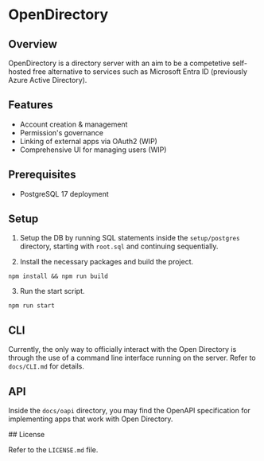 # OpenDirectory

## Overview

OpenDirectory is a directory server with an aim to be a competetive self-hosted free alternative to services such as Microsoft Entra ID (previously Azure Active Directory).

## Features

- Account creation & management
- Permission's governance
- Linking of external apps via OAuth2 (WIP)
- Comprehensive UI for managing users (WIP)

## Prerequisites

- PostgreSQL 17 deployment

## Setup

1. Setup the DB by running SQL statements inside the `setup/postgres` directory, starting with `root.sql` and continuing sequentially.

2. Install the necessary packages and build the project.

```
npm install && npm run build
```

3. Run the start script.

```
npm run start
```

## CLI

Currently, the only way to officially interact with the Open Directory is through the use of a command line interface running on the server. Refer to `docs/CLI.md` for details.

## API

Inside the `docs/oapi` directory, you may find the OpenAPI specification for implementing apps that work with Open Directory.

## License

Refer to the `LICENSE.md` file.
